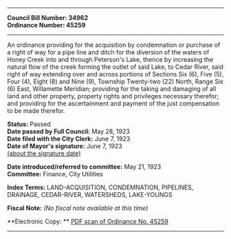 * * * * *  
  
**Council Bill Number: [](#h0)[](#h2)34962**   
**Ordinance Number: 45259**  
  
* * * * *  
  
An ordinance providing for the acquisition by condemnation or purchase of a right of way for a pipe line and ditch for the diversion of the waters of Honey Creek into and through Peterson's Lake, thence by increasing the natural flow of the creek forming the outlet of said Lake, to Cedar River, said right of way extending over and across portions of Sections Six (6), Five (5), Four (4), Eight (8) and Nine (9), Township Twenty-two (22) North, Range Six (6) East, Willamette Meridian; providing for the taking and damaging of all land and other property, property rights and privileges necessary therefor; and providing for the ascertainment and payment of the just compensation to be made therefor.  
  
**Status:** Passed   
**Date passed by Full Council:** May 28, 1923   
**Date filed with the City Clerk:** June 7, 1923   
**Date of Mayor's signature:** June 7, 1923   
[(about the signature date)](/~public/approvaldate.htm)   
  
  
**Date introduced/referred to committee:** May 21, 1923   
**Committee:** Finance, City Utilities   
  
**Index Terms:** LAND-ACQUISITION, CONDEMNATION, PIPELINES, DRAINAGE, CEDAR-RIVER, WATERSHEDS, LAKE-YOUNGS  
  
**Fiscal Note:** *(No fiscal note available at this time)*  
  
**Electronic Copy: ** [PDF scan of Ordinance No. 45259](/~archives/Ordinances/Ord_45259.pdf)  
  
* * * * *  
